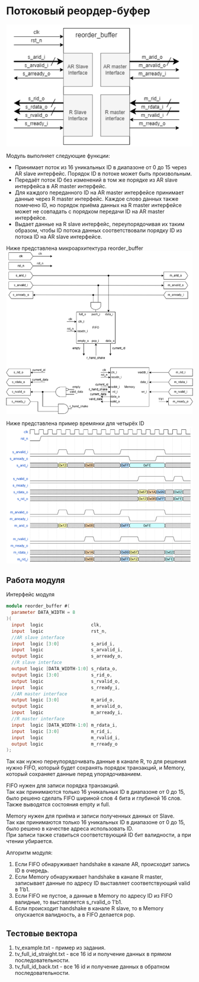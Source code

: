 # Потоковый реордер-буфер
![alt text](stuff/img/image.png)

Модуль выполняет следующие функции:
+ Принимает поток из 16 уникальных ID в диапазоне от 0 до 15 через AR slave интерфейс. Порядок ID в потоке может быть произвольным.
+ Передаёт поток ID без изменений в том же порядке из AR slave интерфейса в AR master интерфейс.
+ Для каждого переданного ID на AR master интерфейсе принимает данные через R master интерфейс. Каждое слово данных также помечено ID, но порядок приёма данных на R master интерфейсе может не совпадать с порядком передачи ID на AR master интерфейсе.
+ Выдает данные на R slave интерфейс, переупорядочивая их таким образом, чтобы ID потока данных соответствовали порядку ID из потока ID на AR slave интерфейсе.

Ниже представлена микроархитектура reorder_buffer\
![alt text](stuff/img/reorder_buffer.png)

Ниже представлена пример времянки для четырёх ID\
![](stuff/img/image-1.png)

## Работа модуля
Интерфейс модуля
```verilog
module reorder_buffer #(
  parameter DATA_WIDTH = 8
)(
  input  logic                  clk,
  input  logic                  rst_n,
  //AR slave interface
  input  logic [3:0]            s_arid_i,
  input  logic                  s_arvalid_i,
  output logic                  s_arready_o,
  //R slave interface
  output logic [DATA_WIDTH-1:0] s_rdata_o,
  output logic [3:0]            s_rid_o,
  output logic                  s_rvalid_o,
  input  logic                  s_rready_i,
  //AR master interface
  output logic [3:0]            m_arid_o,
  output logic                  m_arvalid_o,
  input  logic                  m_arready_i,
  //R master interface
  input  logic [DATA_WIDTH-1:0] m_rdata_i,
  input  logic [3:0]            m_rid_i,
  input  logic                  m_rvalid_i,
  output logic                  m_rready_o
);
```

Так как нужно переупорядочивать данные в канале R, то для решения нужно FIFO, который будет сохранять порядок транзакций, и Memory, который сохраняет данные перед упорядочиванием.

FIFO нужен для записи порядка транзакций.\
Так как принимаются только 16 уникальных ID в диапазоне от 0 до 15, было решено сделать FIFO шириной слов 4 бита и глубиной 16 слов.\
Также выводятся состояния empty и full.

Memory нужен для приёма и записи полученных данных от Slave.\
Так как принимаются только 16 уникальных ID в диапазоне от 0 до 15, было решено в качестве адреса использовать ID.\
При записи также ставиться соответствующий ID бит валидности, а при чтении убирается.

Алгоритм модуля:
1. Если FIFO обнаруживает handshake в канале AR, происходит запись ID в очередь.
2. Если Memory обнаруживает handshake в канале R master, записывает данные по адресу ID выставляет соответствующий valid в 1'b1.
3. Если FIFO не пустое, а данные в Memory по адресу ID из FIFO валидные, то выставляется s_rvalid_o 1'b1.
4. Если происходит handshake в канале R slave, то в Memory опускается валидность, а в FIFO делается pop.

## Тестовые вектора
1. tv_example.txt - пример из задания.
2. tv_full_id_straight.txt - все 16 id и получение данных в прямом последовательности.
3. tv_full_id_back.txt - все 16 id и получение данных в обратном последовательности.
